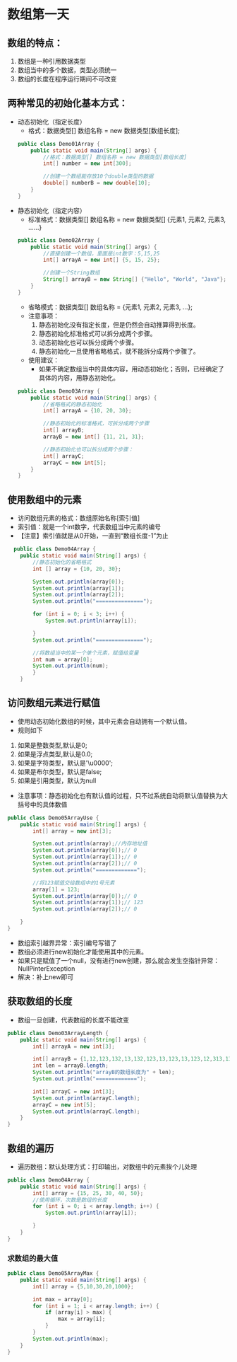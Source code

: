 # 数组第一天
## 数组的特点：
 1. 数组是一种引用数据类型
 2. 数组当中的多个数据，类型必须统一
 3. 数组的长度在程序运行期间不可改变
## 两种常见的初始化基本方式：
- 动态初始化（指定长度）
    - 格式：数据类型[] 数组名称 = new 数据类型[数组长度];
    ```java
    public class Demo01Array {
        public static void main(String[] args) {
            //格式：数据类型[] 数组名称 = new 数据类型[数组长度]
            int[] number = new int[300];

            //创建一个数组能存放10个double类型的数据
            double[] numberB = new double[10];
        }
    }
    ```
- 静态初始化（指定内容）
    - 标准格式：数据类型[] 数组名称 = new 数据类型[] {元素1, 元素2, 元素3, ……}
    ```java
    public class Demo02Array {
        public static void main(String[] args) {
            //直接创建一个数组，里面是int数字：5,15,25
            int[] arrayA = new int[] {5, 15, 25};

            //创建一个String数组
            String[] arrayB = new String[] {"Hello", "World", "Java"};
        }
    }
    ```
    - 省略模式：数据类型[] 数组名称 = {元素1, 元素2, 元素3, ...};
    - 注意事项：
        1. 静态初始化没有指定长度，但是仍然会自动推算得到长度。
        2. 静态初始化标准格式可以拆分成两个步骤。
        3. 动态初始化也可以拆分成两个步骤。
        4. 静态初始化一旦使用省略格式，就不能拆分成两个步骤了。
    - 使用建议：
        - 如果不确定数组当中的具体内容，用动态初始化；否则，已经确定了具体的内容，用静态初始化。
    ```java
    public class Demo03Array {
        public static void main(String[] args) {
            //省略格式的静态初始化
            int[] arrayA = {10, 20, 30};

            //静态初始化的标准格式，可拆分成两个步骤
            int[] arrayB;
            arrayB = new int[] {11, 21, 31};

            //静态初始化也可以拆分成两个步骤：
            int[] arrayC;
            arrayC = new int[5];
        }
    }
    ```
## 使用数组中的元素
- 访问数组元素的格式：数组原始名称[索引值]
- 索引值：就是一个int数字，代表数组当中元素的编号
- 【注意】索引值就是从0开始，一直到“数组长度-1”为止
```java
  public class Demo04Array {
    public static void main(String[] args) {
        //静态初始化的省略格式
        int [] array = {10, 20, 30};

        System.out.println(array[0]);
        System.out.println(array[1]);
        System.out.println(array[2]);
        System.out.println("===============");

        for (int i = 0; i < 3; i++) {
            System.out.println(array[i]);

        }
        System.out.println("===============");

        //将数组当中的某一个单个元素，赋值给变量
        int num = array[0];
        System.out.println(num);
        }
    }  
```
## 访问数组元素进行赋值
- 使用动态初始化数组的时候，其中元素会自动拥有一个默认值。
- 规则如下
1. 如果是整数类型,默认是0;
2. 如果是浮点类型,默认是0.0;
3. 如果是字符类型，默认是'\u0000';
4. 如果是布尔类型，默认是false;
5. 如果是引用类型，默认为null
- 注意事项：静态初始化也有默认值的过程，只不过系统自动将默认值替换为大括号中的具体数值
```java
public class Demo05ArrayUse {
    public static void main(String[] args) {
        int[] array = new int[3];

        System.out.println(array);//内存地址值
        System.out.println(array[0]);// 0
        System.out.println(array[1]);// 0
        System.out.println(array[2]);// 0
        System.out.println("=============");

        //将123赋值交给数组中的1号元素
        array[1] = 123;
        System.out.println(array[0]);// 0
        System.out.println(array[1]);// 123
        System.out.println(array[2]);// 0

    }
}
```
 - 数组索引越界异常：索引编号写错了
 - 数组必须进行new初始化才能使用其中的元素。
 - 如果只是赋值了一个null，没有进行new创建，那么就会发生空指针异常：NullPinterException
 - 解决：补上new即可
## 获取数组的长度
 - 数组一旦创建，代表数组的长度不能改变
 ```java
 public class Demo03ArrayLength {
     public static void main(String[] args) {
         int[] arrayA = new int[3];

         int[] arrayB = {1,12,123,132,13,132,123,13,123,13,123,12,313,13,12,3123,13};
         int len = arrayB.length;
         System.out.println("arrayB的数组长度为" + len);
         System.out.println("=============");

         int[] arrayC = new int[3];
         System.out.println(arrayC.length);
         arrayC = new int[5];
         System.out.println(arrayC.length);
     }
 }

 ```
## 数组的遍历
 - 遍历数组：默认处理方式：打印输出，对数组中的元素挨个儿处理
 ```java
 public class Demo04Array {
     public static void main(String[] args) {
         int[] array = {15, 25, 30, 40, 50};
         //使用循环，次数是数组的长度
         for (int i = 0; i < array.length; i++) {
             System.out.println(array[i]);

         }
     }
 }
 ```
### 求数组的最大值
 ```java
 public class Demo05ArrayMax {
     public static void main(String[] args) {
         int[] array = {5,10,30,20,1000};

         int max = array[0];
         for (int i = 1; i < array.length; i++) {
             if (array[i] > max) {
                 max = array[i];
             }
         }
         System.out.println(max);
     }
 }
 ```
